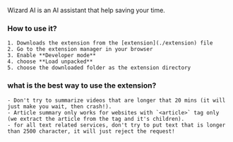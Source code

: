 Wizard AI is an AI assistant that help saving your time. 


### How to use it? 
    1. Downloads the extension from the [extension](./extension) file
    2. Go to the extension manager in your browser
    3. Enable **Developer mode**
    4. choose **Load unpacked**
    5. choose the downloaded folder as the extension directory

### what is the best way to use the extension? 
    - Don't try to summarize videos that are longer that 20 mins (it will just make you wait, then crash!).
    - Article summary only works for websites with `<article>` tag only (we extract the article from the tag and it's children).
    - for all text related services, don't try to put text that is longer than 2500 character, it will just reject the request!